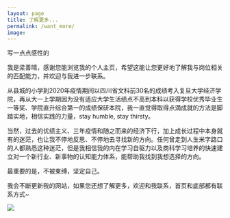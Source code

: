 ```yaml
---
layout: page
title: 了解更多...
permalink: /want_more/
image: 
---
```


写一点点感性的

我是梁善晴，感谢您能浏览我的个人主页，希望这能让您更好地了解我与岗位相关的匹配能力，并欢迎与我进一步联系。

从县城的小学到2020年疫情期间以四川省文科前30名的成绩考入复旦大学经济学院，再从大一上学期因为没有适应大学生活绩点不高到本科以获得学校优秀毕业生一等奖、学院直升综合第一的成绩保研本院，我一直觉得取得点滴成就的方法是脚踏实地，相信实践的力量，stay humble, stay thirsty。

当然，过去的优绩主义、三年疫情和随之而来的经济下行，加上成长过程中本身就有的迷茫，也让我不停地反思、不停地去寻找新的方向。任何曾走到人生米字路口的人都熟悉这种迷茫，但是我相信我的内在学习自驱力以及商科学习培养的快速建立对一个新行业、新事物的认知能力体系，能帮助我找到我想选择的方向。

最重要的是，不被束缚，坚定自己。

我会不断更新我的网站，如果您还想了解更多，欢迎和我联系，首页和底部都有联系方式~

![]({{site.baseurl}}/images/表情包01.jpg)